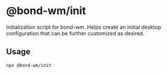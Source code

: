 # @bond-wm/init

Initialization script for bond-wm. Helps create an initial desktop
configuration that can be further customized as desired.

## Usage

    npx @bond-wm/init
